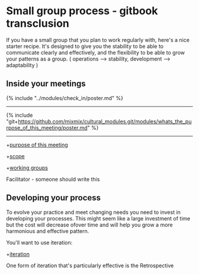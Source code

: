 Small group process - gitbook transclusion
====================

If you have a small group that you plan to work regularly with, here's a nice starter recipe.
It's designed to give you the stability to be able to communicate clearly and effectively, and the flexibility to be able to grow your patterns as a group.
( operations --> stability, development --> adaptability )

Inside your meetings
-------------------

{% include "../modules/check_in/poster.md" %}

---

{% include "git+https://github.com/mixmix/cultural_modules.git/modules/whats_the_purpose_of_this_meeting/poster.md" %}

---

+[purpose of this meeting](../modules/whats_the_purpose_of_this_meeting/poster.md)

+[scope](../modules/scope/poster.md)

+[working groups](../modules/working_groups/poster.md)

Facilitator - someone should write this

Developing your process
-----------------------

To evolve your practice and meet changing needs you need to invest in developing your processes. This might seem like a large investment of time but the cost will decrease ofover time and will help you grow a more harmonious and effective pattern.

You'll want to use iteration:

+[iteration](../modules/iteration/poster.md)

One form of iteration that's particularly effective is the Retrospective

